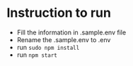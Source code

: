 # Instruction to run

- Fill the information in .sample.env file
- Rename the .sample.env to .env
- run `sudo npm install`
- run `npm start`


